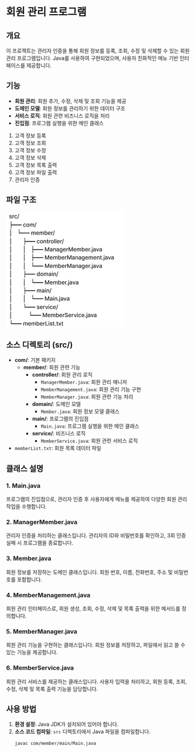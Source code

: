 # 회원 관리 프로그램

## 개요
이 프로젝트는 관리자 인증을 통해 회원 정보를 등록, 조회, 수정 및 삭제할 수 있는 회원 관리 프로그램입니다. Java를 사용하여 구현되었으며, 사용자 친화적인 메뉴 기반 인터페이스를 제공합니다.

## 기능
- **회원 관리**: 회원 추가, 수정, 삭제 및 조회 기능을 제공
- **도메인 모델**: 회원 정보를 관리하기 위한 데이터 구조
- **서비스 로직**: 회원 관련 비즈니스 로직을 처리
- **진입점**: 프로그램 실행을 위한 메인 클래스

1. 고객 정보 등록
2. 고객 정보 조회
3. 고객 정보 수정
4. 고객 정보 삭제
5. 고객 정보 목록 출력
6. 고객 정보 파일 출력
7. 관리자 인증

## 파일 구조
![Roadmap](roadmap.jpg)

## 소스 디렉토리 (src/)
- **com/**: 기본 패키지
  - **member/**: 회원 관련 기능
    - **controller/**: 회원 관리 로직
      - `ManagerMember.java`: 회원 관리 매니저
      - `MemberManagement.java`: 회원 관리 기능 구현
      - `MemberManager.java`: 회원 관련 기능 처리
    - **domain/**: 도메인 모델
      - `Member.java`: 회원 정보 모델 클래스
    - **main/**: 프로그램의 진입점
      - `Main.java`: 프로그램 실행을 위한 메인 클래스
    - **service/**: 비즈니스 로직
      - `MemberService.java`: 회원 관련 서비스 로직
- `memberList.txt`: 회원 목록 데이터 파일

## 클래스 설명

### 1. Main.java
프로그램의 진입점으로, 관리자 인증 후 사용자에게 메뉴를 제공하여 다양한 회원 관리 작업을 수행합니다.

### 2. ManagerMember.java
관리자 인증을 처리하는 클래스입니다. 관리자의 ID와 비밀번호를 확인하고, 3회 인증 실패 시 프로그램을 종료합니다.

### 3. Member.java
회원 정보를 저장하는 도메인 클래스입니다. 회원 번호, 이름, 전화번호, 주소 및 비밀번호를 포함합니다.

### 4. MemberManagement.java
회원 관리 인터페이스로, 회원 생성, 조회, 수정, 삭제 및 목록 출력을 위한 메서드를 정의합니다.

### 5. MemberManager.java
회원 관리 기능을 구현하는 클래스입니다. 회원 정보를 저장하고, 파일에서 읽고 쓸 수 있는 기능을 제공합니다.

### 6. MemberService.java
회원 관리 서비스를 제공하는 클래스입니다. 사용자 입력을 처리하고, 회원 등록, 조회, 수정, 삭제 및 목록 출력 기능을 담당합니다.

## 사용 방법
1. **환경 설정**: Java JDK가 설치되어 있어야 합니다.
2. **소스 코드 컴파일**: `src` 디렉토리에서 Java 파일을 컴파일합니다.
   ```bash
   javac com/member/main/Main.java

